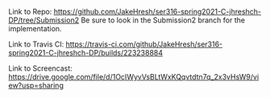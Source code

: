 Link to Repo: https://github.com/JakeHresh/ser316-spring2021-C-jhreshch-DP/tree/Submission2 
Be sure to look in the Submission2 branch for the implementation.

Link to Travis CI: https://travis-ci.com/github/JakeHresh/ser316-spring2021-C-jhreshch-DP/builds/223238884 

Link to Screencast: https://drive.google.com/file/d/1OcIWyvVsBLtWxKQqvtdtn7q_2x3vHsW9/view?usp=sharing